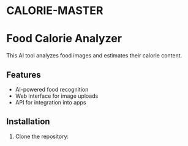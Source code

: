 # CALORIE-MASTER
# Food Calorie Analyzer

This AI tool analyzes food images and estimates their calorie content.

## Features
- AI-powered food recognition
- Web interface for image uploads
- API for integration into apps

## Installation
1. Clone the repository:
